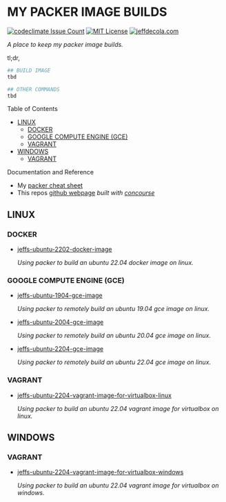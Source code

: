 # MY PACKER IMAGE BUILDS

[![codeclimate Issue Count](https://codeclimate.com/github/JeffDeCola/my-packer-image-builds/badges/issue_count.svg)](https://codeclimate.com/github/JeffDeCola/my-packer-image-builds/issues)
[![MIT License](http://img.shields.io/:license-mit-blue.svg)](http://jeffdecola.mit-license.org)
[![jeffdecola.com](https://img.shields.io/badge/website-jeffdecola.com-blue)](https://jeffdecola.com)

_A place to keep my packer image builds._

tl;dr,

```bash
## BUILD IMAGE
tbd

## OTHER COMMANDS
tbd
```

Table of Contents

* [LINUX](https://github.com/JeffDeCola/my-packer-image-builds#linux)
  * [DOCKER](https://github.com/JeffDeCola/my-packer-image-builds#docker)
  * [GOOGLE COMPUTE ENGINE (GCE)](https://github.com/JeffDeCola/my-packer-image-builds#google-compute-engine-gce)
  * [VAGRANT](https://github.com/JeffDeCola/my-packer-image-builds#vagrant)
* [WINDOWS](https://github.com/JeffDeCola/my-packer-image-builds#windows)
  * [VAGRANT](https://github.com/JeffDeCola/my-packer-image-builds#vagrant)

Documentation and Reference

* My
  [packer cheat sheet](https://github.com/JeffDeCola/my-cheat-sheets/tree/master/software/operations/orchestration/builds-deployment-containers/packer-cheat-sheet)
* This repos
  [github webpage](https://jeffdecola.github.io/my-packer-image-builds/)
  _built with
  [concourse](https://github.com/JeffDeCola/my-packer-image-builds/blob/master/ci-README.md)_

## LINUX

### DOCKER

* [jeffs-ubuntu-2202-docker-image](https://github.com/JeffDeCola/my-packer-image-builds/tree/master/linux/docker/jeffs-ubuntu-2202-docker-image)

  _Using packer to build an ubuntu 22.04 docker image on linux._

### GOOGLE COMPUTE ENGINE (GCE)

* [jeffs-ubuntu-1904-gce-image](https://github.com/JeffDeCola/my-packer-image-builds/tree/master/linux/google-compute-engine/jeffs-ubuntu-1904-gce-image)

  _Using packer to remotely build an ubuntu 19.04 gce image on linux._

* [jeffs-ubuntu-2004-gce-image](https://github.com/JeffDeCola/my-packer-image-builds/tree/master/linux/google-compute-engine/jeffs-ubuntu-2004-gce-image4)

  _Using packer to remotely build an ubuntu 20.04 gce image on linux._

* [jeffs-ubuntu-2204-gce-image](https://github.com/JeffDeCola/my-packer-image-builds/tree/master/linux/google-compute-engine/jeffs-ubuntu-2204-gce-image)

  _Using packer to remotely build an ubuntu 22.04 gce image on linux._

### VAGRANT

* [jeffs-ubuntu-2204-vagrant-image-for-virtualbox-linux](https://github.com/JeffDeCola/my-packer-image-builds/tree/master/linux/vagrant/jeffs-ubuntu-2204-vagrant-image-for-virtualbox-linux)

  _Using packer to build an ubuntu 22.04 vagrant image for virtualbox on linux._

## WINDOWS

### VAGRANT

* [jeffs-ubuntu-2204-vagrant-image-for-virtualbox-windows](https://github.com/JeffDeCola/my-packer-image-builds/tree/master/windows/vagrant/jeffs-ubuntu-2204-vagrant-image-for-virtualbox-windows)

  _Using packer to build an ubuntu 22.04 vagrant image for virtualbox on windows._
